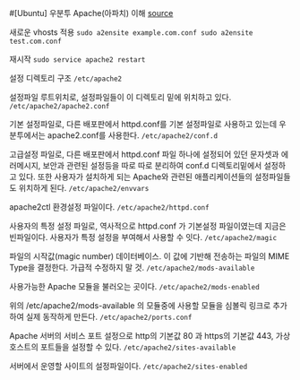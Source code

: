 #[Ubuntu] 우분투 Apache(아파치) 이해
[source](http://webdir.tistory.com/196)

새로운 vhosts 적용
`
sudo a2ensite example.com.conf
sudo a2ensite test.com.conf
`

재시작
`sudo service apache2 restart`

설정 디렉토리 구조
`/etc/apache2`

설정파일 루트위치로, 설정파일들이 이 디렉토리 밑에 위치하고 있다.
`
/etc/apache2/apache2.conf
`

기본 설정파일로, 다른 배포판에서 httpd.conf를 기본 설정파일로 사용하고 있는데 우분투에서는 apache2.conf를 사용한다.
`
/etc/apache2/conf.d
`

고급설정 파일로, 다른 배포판에서 httpd.conf 파일 하나에 설정되어 있던 문자셋과 에러메시지, 보안과 관련된 설정등을 따로 따로 분리하여 conf.d 디렉토리밑에서 설정하고 있다. 또한 사용자가 설치하게 되는 Apache와 관련된 애플리케이션들의 설정파일들도 위치하게 된다.
`
/etc/apache2/envvars
`

apache2ctl 환경설정 파일이다.
`
/etc/apache2/httpd.conf
`

사용자의 특정 설정 파일로, 역사적으로 httpd.conf 가 기본설정 파일이였는데 지금은 빈파일이다. 사용자가 특정 설정을 부여해서 사용할 수 잇다.
`
/etc/apache2/magic
`

파일의 시작값(magic number) 데이터베이스. 이 값에 기반해 전송하는 파일의 MIME Type을 결정한다. 가급적 수정하지 말 것.
`
/etc/apache2/mods-available
`

사용가능한 Apache 모듈을 불러오는 곳이다.
`
/etc/apache2/mods-enabled
`

위의 /etc/apache2/mods-available 의 모듈중에 사용할 모듈을 심볼릭 링크로 추가하여 실제 동작하게 만든다.
`
/etc/apache2/ports.conf
`

Apache 서버의 서비스 포트 설정으로 http의 기본값 80 과 https의 기본값 443, 가상호스트의 포트들을 설정할 수 있다.
`
/etc/apache2/sites-available
`

서버에서 운영할 사이트의 설정파일이다.
`
/etc/apache2/sites-enabled
`


